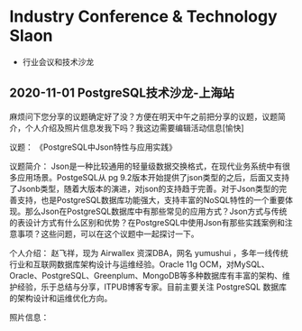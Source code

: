 #  Industry Conference  &  Technology Slaon

+ 行业会议和技术沙龙

##  2020-11-01  PostgreSQL技术沙龙-上海站


麻烦问下您分享的议题确定好了没？方便在明天中午之前把分享的议题，议题简介，个人介绍及照片信息发我下吗？我这边需要编辑活动信息[愉快]

议题：   《PostgreSQL中Json特性与应用实践》

议题简介： 
Json是一种比较通用的轻量级数据交换格式，在现代业务系统中有很多应用场景。PostgeSQL从 pg 9.2版本开始提供了json类型的之后，后面又支持了Jsonb类型，随着大版本的演进，对json的支持趋于完善。对于Json类型的完善支持，也是PostgreSQL数据库功能强大，支持丰富的NoSQL特性的一个重要体现。那么Json在PostgreSQL数据库中有那些常见的应用方式？Json方式与传统的表设计方式有什么区别和优势？在PostgreSQL中使用Json有那些实践案例和注意事项？这些问题，可以在这个议题中一起探讨一下。

个人介绍：
赵飞祥，现为 Airwallex 资深DBA，网名 yumushui ，多年一线传统行业和互联网数据库架构设计与运维经验。Oracle 11g OCM，对MySQL、Oracle、PostgreSQL、Greenplum、MongoDB等多种数据库有丰富的架构、维护经验，乐于总结与分享，ITPUB博客专家。目前主要关注 PostgreSQL 数据库的架构设计和运维优化方向。

照片信息：




